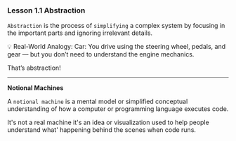 ### Lesson 1.1 Abstraction

`Abstraction` is the process of `simplifying` a complex system by focusing in the important parts and ignoring irrelevant details.

💡 Real-World Analogy:
Car: You drive using the steering wheel, pedals, and gear — but you don’t need to understand the engine mechanics.

That’s abstraction!

---

**Notional Machines**

A `notional machine` is a mental model or simplified conceptual understanding of how a computer or programming language executes code.

It's not a real machine it's an idea or visualization used to help people understand what' happening behind the scenes when code runs.

